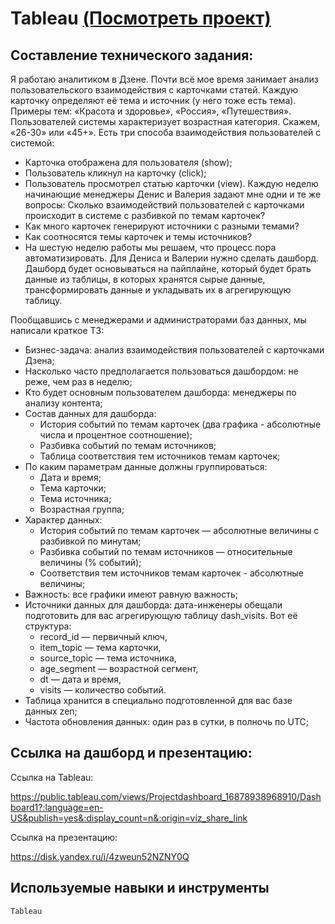 # Tableau [(Посмотреть проект)](https://public.tableau.com/views/Projectdashboard_16878938968910/Dashboard1?:language=en-US&publish=yes&:display_count=n&:origin=viz_share_link)
## Составление технического задания:
Я работаю аналитиком в Дзене. Почти всё мое время занимает анализ пользовательского взаимодействия с карточками статей.
Каждую карточку определяют её тема и источник (у него тоже есть тема). Примеры тем: «Красота и здоровье», «Россия», «Путешествия».
Пользователей системы характеризует возрастная категория. Скажем, «26-30» или «45+».
Есть три способа взаимодействия пользователей с системой:
- Карточка отображена для пользователя (show);
- Пользователь кликнул на карточку (click);
- Пользователь просмотрел статью карточки (view).
Каждую неделю начинающие менеджеры Денис и Валерия задают мне одни и те же вопросы: 
Сколько взаимодействий пользователей с карточками происходит в системе с разбивкой по темам карточек?
- Как много карточек генерируют источники с разными темами?
- Как соотносятся темы карточек и темы источников?
- На шестую неделю работы мы решаем, что процесс пора автоматизировать. Для Дениса и Валерии нужно сделать дашборд.
Дашборд будет основываться на пайплайне, который будет брать данные из таблицы, в которых хранятся сырые данные, трансформировать данные и укладывать их в агрегирующую таблицу. 

Пообщавшись с менеджерами и администраторами баз данных, мы написали краткое ТЗ:
- Бизнес-задача: анализ взаимодействия пользователей с карточками Дзена;
- Насколько часто предполагается пользоваться дашбордом: не реже, чем раз в неделю;
- Кто будет основным пользователем дашборда: менеджеры по анализу контента;
- Состав данных для дашборда:
  - История событий по темам карточек (два графика - абсолютные числа и процентное соотношение);
  - Разбивка событий по темам источников;
  - Таблица соответствия тем источников темам карточек;
- По каким параметрам данные должны группироваться:
  - Дата и время;
  - Тема карточки;
  - Тема источника;
  - Возрастная группа;
- Характер данных:
  - История событий по темам карточек — абсолютные величины с разбивкой по минутам;
  - Разбивка событий по темам источников — относительные величины (% событий);
  - Соответствия тем источников темам карточек - абсолютные величины;
- Важность: все графики имеют равную важность;
- Источники данных для дашборда: дата-инженеры обещали подготовить для вас агрегирующую таблицу dash_visits. Вот её структура:
  - record_id — первичный ключ,
  - item_topic — тема карточки,
  - source_topic — тема источника,
  - age_segment — возрастной сегмент,
  - dt — дата и время,
  - visits — количество событий.
- Таблица хранится в специально подготовленной для вас базе данных zen;
- Частота обновления данных: один раз в сутки, в полночь по UTC;
## Ссылка на дашборд и презентацию:

Ссылка на Tableau: 

https://public.tableau.com/views/Projectdashboard_16878938968910/Dashboard1?:language=en-US&publish=yes&:display_count=n&:origin=viz_share_link

Ссылка на презентацию:

https://disk.yandex.ru/i/4zweun52NZNY0Q

## Используемые навыки и инструменты
`Tableau`




